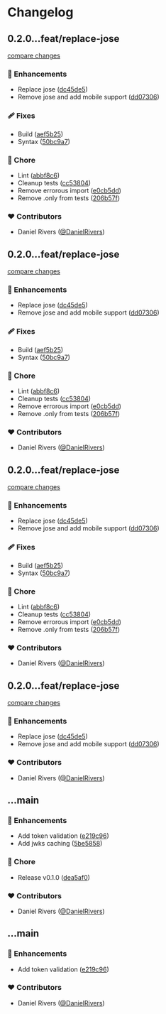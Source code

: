 # Changelog


## 0.2.0...feat/replace-jose

[compare changes](https://github.com/kinde-oss/jwt-validator/compare/0.2.0...feat/replace-jose)

### 🚀 Enhancements

- Replace jose ([dc45de5](https://github.com/kinde-oss/jwt-validator/commit/dc45de5))
- Remove jose and add mobile support ([dd07306](https://github.com/kinde-oss/jwt-validator/commit/dd07306))

### 🩹 Fixes

- Build ([aef5b25](https://github.com/kinde-oss/jwt-validator/commit/aef5b25))
- Syntax ([50bc9a7](https://github.com/kinde-oss/jwt-validator/commit/50bc9a7))

### 🏡 Chore

- Lint ([abbf8c6](https://github.com/kinde-oss/jwt-validator/commit/abbf8c6))
- Cleanup tests ([cc53804](https://github.com/kinde-oss/jwt-validator/commit/cc53804))
- Remove errorous import ([e0cb5dd](https://github.com/kinde-oss/jwt-validator/commit/e0cb5dd))
- Remove .only from tests ([206b57f](https://github.com/kinde-oss/jwt-validator/commit/206b57f))

### ❤️ Contributors

- Daniel Rivers ([@DanielRivers](http://github.com/DanielRivers))

## 0.2.0...feat/replace-jose

[compare changes](https://github.com/kinde-oss/jwt-validator/compare/0.2.0...feat/replace-jose)

### 🚀 Enhancements

- Replace jose ([dc45de5](https://github.com/kinde-oss/jwt-validator/commit/dc45de5))
- Remove jose and add mobile support ([dd07306](https://github.com/kinde-oss/jwt-validator/commit/dd07306))

### 🩹 Fixes

- Build ([aef5b25](https://github.com/kinde-oss/jwt-validator/commit/aef5b25))
- Syntax ([50bc9a7](https://github.com/kinde-oss/jwt-validator/commit/50bc9a7))

### 🏡 Chore

- Lint ([abbf8c6](https://github.com/kinde-oss/jwt-validator/commit/abbf8c6))
- Cleanup tests ([cc53804](https://github.com/kinde-oss/jwt-validator/commit/cc53804))
- Remove errorous import ([e0cb5dd](https://github.com/kinde-oss/jwt-validator/commit/e0cb5dd))
- Remove .only from tests ([206b57f](https://github.com/kinde-oss/jwt-validator/commit/206b57f))

### ❤️ Contributors

- Daniel Rivers ([@DanielRivers](http://github.com/DanielRivers))

## 0.2.0...feat/replace-jose

[compare changes](https://github.com/kinde-oss/jwt-validator/compare/0.2.0...feat/replace-jose)

### 🚀 Enhancements

- Replace jose ([dc45de5](https://github.com/kinde-oss/jwt-validator/commit/dc45de5))
- Remove jose and add mobile support ([dd07306](https://github.com/kinde-oss/jwt-validator/commit/dd07306))

### 🩹 Fixes

- Build ([aef5b25](https://github.com/kinde-oss/jwt-validator/commit/aef5b25))
- Syntax ([50bc9a7](https://github.com/kinde-oss/jwt-validator/commit/50bc9a7))

### 🏡 Chore

- Lint ([abbf8c6](https://github.com/kinde-oss/jwt-validator/commit/abbf8c6))
- Cleanup tests ([cc53804](https://github.com/kinde-oss/jwt-validator/commit/cc53804))
- Remove errorous import ([e0cb5dd](https://github.com/kinde-oss/jwt-validator/commit/e0cb5dd))
- Remove .only from tests ([206b57f](https://github.com/kinde-oss/jwt-validator/commit/206b57f))

### ❤️ Contributors

- Daniel Rivers ([@DanielRivers](http://github.com/DanielRivers))

## 0.2.0...feat/replace-jose

[compare changes](https://github.com/kinde-oss/jwt-validator/compare/0.2.0...feat/replace-jose)

### 🚀 Enhancements

- Replace jose ([dc45de5](https://github.com/kinde-oss/jwt-validator/commit/dc45de5))
- Remove jose and add mobile support ([dd07306](https://github.com/kinde-oss/jwt-validator/commit/dd07306))

### ❤️ Contributors

- Daniel Rivers ([@DanielRivers](http://github.com/DanielRivers))

## ...main


### 🚀 Enhancements

- Add token validation ([e219c96](https://github.com/kinde-oss/jwt-validator/commit/e219c96))
- Add jwks caching ([5be5858](https://github.com/kinde-oss/jwt-validator/commit/5be5858))

### 🏡 Chore

- Release v0.1.0 ([dea5af0](https://github.com/kinde-oss/jwt-validator/commit/dea5af0))

### ❤️ Contributors

- Daniel Rivers ([@DanielRivers](http://github.com/DanielRivers))

## ...main


### 🚀 Enhancements

- Add token validation ([e219c96](https://github.com/kinde-oss/jwt-validator/commit/e219c96))

### ❤️ Contributors

- Daniel Rivers ([@DanielRivers](http://github.com/DanielRivers))

